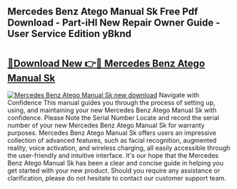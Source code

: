 ## Mercedes Benz Atego Manual Sk Free Pdf Download - Part-iHl New Repair Owner Guide - User Service Edition yBknd

# <h2><a href="http://bc80081.oget.top/?id=Mercedes+Benz+Atego+Manual+Sk">🔗Download New 👉🔴 Mercedes Benz Atego Manual Sk</a></h2>

[![Mercedes Benz Atego Manual Sk new download](https://i.imgur.com/5g1atiW.png)](http://bc80081.oget.top/?id=Mercedes+Benz+Atego+Manual+Sk)
Navigate with Confidence This manual guides you through the process of setting up, using, and maintaining your new Mercedes Benz Atego Manual Sk with confidence. Please Note the Serial Number Locate and record the serial number of your new Mercedes Benz Atego Manual Sk for warranty purposes. Mercedes Benz Atego Manual Sk offers users an impressive collection of advanced features, such as facial recognition, augmented reality, voice activation, and wireless charging, all easily accessible through the user-friendly and intuitive interface. It's our hope that the Mercedes Benz Atego Manual Sk has been a clear and concise guide in helping you get started with your new product. Should you require any assistance or clarification, please do not hesitate to contact our customer support team.
